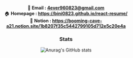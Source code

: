 <div align="center">
  
📧 **Email : 4ever960823@gmail.com**
<br>
🏠 **Homepage : https://bini0823.github.io/react-resume/**
<br>
📝 **Notion : https://booming-cave-a21.notion.site/1b8207f35c5442799105d712e5c20e4a**
<br>
  
### Stats
![Anurag's GitHub stats](https://github-readme-stats.vercel.app/api?username=vinny-hyeon&show_icons=true&count_private=true&theme=radical)
<br>
  
<br>

</div>



###



